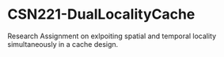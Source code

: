 # CSN221-DualLocalityCache
Research Assignment on exlpoiting spatial and temporal locality simultaneously in a cache design.
